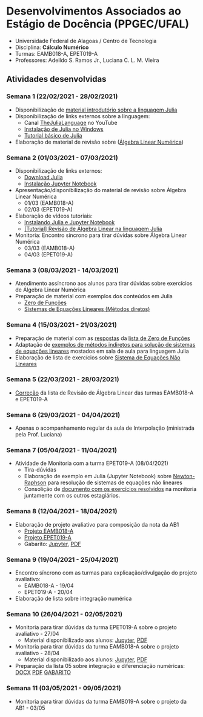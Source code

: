 # Desenvolvimentos Associados ao Estágio de Docência (PPGEC/UFAL)
- Universidade Federal de Alagoas / Centro de Tecnologia
- Disciplina: **Cálculo Numérico**
- Turmas: EAMB018-A, EPET019-A
- Professores: Adeildo S. Ramos Jr., Luciana C. L. M. Vieira

## Atividades desenvolvidas

### Semana 1 (22/02/2021 - 28/02/2021)
- Disponibilização de [material introdutório sobre a linguagem Julia](https://github.com/ricardoaf/juliafirststeps)
- Disponibilização de links externos sobre a linguagem:
  - Canal [TheJuliaLanguage](https://www.youtube.com/c/TheJuliaLanguage) no YouTube
  - [Instalação de Julia no Windows](https://www.youtube.com/watch?v=J5uMzyaniag)
  - [Tutorial básico de Julia](https://youtu.be/Gmm5voUQaHw)
- Elaboração de material de revisão sobre ([Álgebra Linear Numérica](https://github.com/ricardoaf/calcnum/blob/main/linalgreview_julia.ipynb))

### Semana 2 (01/03/2021 - 07/03/2021)
- Disponibilização de links externos:
  - [Download Julia](https://julialang.org/downloads/)
  - [Instalação Jupyter Notebook](https://github.com/JuliaLang/IJulia.jl#quick-start)
- Apresentação/disponibilização do material de revisão sobre Álgebra Linear Numérica
  - 01/03 (EAMB018-A)
  - 02/03 (EPET019-A)
- Elaboração de vídeos tutoriais:
  - [Instalando Julia e Jupyter Notebook](https://youtu.be/-tTgn6Ry798)
  - [[Tutorial] Revisão de Álgebra Linear na linguagem Julia](https://www.youtube.com/watch?v=ofboH_WbX4g)
- Monitoria: Encontro síncrono para tirar dúvidas sobre Álgebra Linear Numérica
  - 03/03 (EAMB018-A)
  - 04/03 (EPET019-A)

### Semana 3 (08/03/2021 - 14/03/2021)
- Atendimento assíncrono aos alunos para tirar dúvidas sobre exercícios de Álgebra Linear Numérica
- Preparação de material com exemplos dos conteúdos em Julia
  - [Zero de Funções](https://github.com/ricardoaf/calcnum/blob/main/fzero_julia.ipynb)
  - [Sistemas de Equações Lineares (Métodos diretos)](https://github.com/ricardoaf/calcnum/blob/main/direct-linearsystem_julia.ipynb)

### Semana 4 (15/03/2021 - 21/03/2021)
- Preparação de material com as [respostas](https://github.com/ricardoaf/calcnum/blob/main/fzero_julia-solution.ipynb) da [lista de Zero de Funções](https://github.com/ricardoaf/calcnum/blob/main/Lista%2002%20-%20Ra%C3%ADzes%20de%20fun%C3%A7%C3%B5es%20-%20C%C3%A1lculo%20Num%C3%A9rico.pdf)
- Adaptação de [exemplos de métodos indiretos para solução de sistemas de equações lineares](https://github.com/ricardoaf/calcnum/blob/main/gaussjacobi_gaussseidel.jl) mostados em sala de aula para linguagem Julia
- Elaboração de lista de exercícios sobre [Sistema de Equações Não Lineares](https://github.com/ricardoaf/calcnum/blob/main/lista_senl.docx)

### Semana 5 (22/03/2021 - 28/03/2021)
- [Correção](https://github.com/ricardoaf/calcnum/blob/main/correcao-linalg.xlsx) da lista de Revisão de Álgebra Linear das turmas EAMB018-A e EPET019-A

### Semana 6 (29/03/2021 - 04/04/2021)
- Apenas o acompanhamento regular da aula de Interpolação (ministrada pela Prof. Luciana)

### Semana 7 (05/04/2021 - 11/04/2021)
- Atividade de Monitoria com a turma EPET019-A (08/04/2021)
  - Tira-dúvidas
  - Elaboração de exemplo em Julia (Jupyter Notebook) sobre [Newton-Raphson](https://github.com/ricardoaf/calcnum/blob/main/SENLnr.ipynb) para resolução de sistemas de equações não lineares
  - Consolição de [documento com os exercícios resolvidos](https://github.com/ricardoaf/calcnum/blob/main/calcnum-monitoria-08042021.pdf) na monitoria juntamente com os outros estagiários.

### Semana 8 (12/04/2021 - 18/04/2021)
- Elaboração de projeto avaliativo para composição da nota da AB1
  - [Projeto EAMB018-A](https://github.com/ricardoaf/calcnum/blob/main/Trabalho-AB1-EAMB018A.pdf)
  - [Projeto EPET019-A](https://github.com/ricardoaf/calcnum/blob/main/Trabalho-AB1-EPET019A.pdf)
  - Gabarito: [Jupyter](https://github.com/ricardoaf/calcnum/blob/main/SELAB1-GABARITO-N%C3%83O-DIVULGAR.ipynb), [PDF](https://github.com/ricardoaf/calcnum/blob/main/SELAB1-GABARITO-NAO-DIVULGAR.pdf)

### Semana 9 (19/04/2021 - 25/04/2021)
- Encontro síncrono com as turmas para explicação/divulgação do projeto avaliativo:
  - EAMB018-A - 19/04
  - EPET019-A - 20/04
- Elaboração de lista sobre integração numérica

### Semana 10 (26/04/2021 - 02/05/2021)
- Monitoria para tirar dúvidas da turma EPET019-A sobre o projeto avaliativo - 27/04
  - Material disponibilizado aos alunos: [Jupyter](https://github.com/ricardoaf/calcnum/blob/main/calcnum-monitoria-27042021.ipynb), [PDF](https://github.com/ricardoaf/calcnum/blob/main/calcnum-monitoria-27042021.pdf)
- Monitoria para tirar dúvidas da turma EAMB018-A sobre o projeto avaliativo - 28/04
  - Material disponibilizado aos alunos: [Jupyter](https://github.com/ricardoaf/calcnum/blob/main/calcnum-monitoria-28042021.ipynb), [PDF](https://github.com/ricardoaf/calcnum/blob/main/calcnum-monitoria-28042021.pdf)
- Preparação da lista 05 sobre integração e diferenciação numéricas: [DOCX](https://github.com/ricardoaf/calcnum/blob/main/Lista%2005%20-%20Integra%C3%A7%C3%A3o%20e%20Diferencia%C3%A7%C3%A3o%20Num%C3%A9rica.docx) [PDF](https://github.com/ricardoaf/calcnum/blob/main/Lista%2005%20-%20Integra%C3%A7%C3%A3o%20e%20Diferencia%C3%A7%C3%A3o%20Num%C3%A9rica.pdf) [GABARITO](https://github.com/ricardoaf/calcnum/blob/main/cn_int-diff_ref.ipynb)

### Semana 11 (03/05/2021 - 09/05/2021)
- Monitoria para tirar dúvidas da turma EAMB019-A sobre o projeto da AB1 - 03/05
